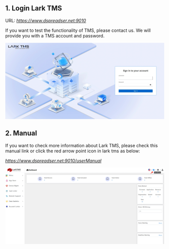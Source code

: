 ## 1. Login Lark TMS

URL: *https://www.dspreadser.net:9010*

If you want to test the functionality of TMS, please contact us. We will provide you with a TMS account and password.

![lark1-login](./_images/lark1-login.png)

## 2. Manual

If you want to check more information about Lark TMS, please check this manual link or click the red arrow point icon in lark tms as below:

*https://www.dspreadser.net:9010/userManual*

![lark2-manual](./_images/lark2-manual.png)
